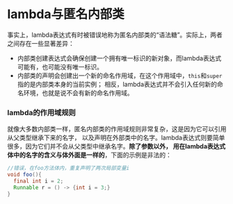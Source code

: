 lambda与匿名内部类
=========================
事实上，lambda表达式有时被错误地称为匿名内部类的“语法糖”。实际上，两者之间存在一些显著差异：

+ 内部类创建表达式会确保创建一个拥有唯一标识的新对象，而lambda表达式可能有，也可能没有唯一标识。
+ 内部类的声明会创建出一个新的命名作用域，在这个作用域中，`this`和`super`指的是内部类本身的当前实例；
相反，lambda表达式并不会引入任何新的命名环境，也就是说不会有新的命名作用域。

### lambda的作用域规则
就像大多数内部类一样，匿名内部类的作用域规则非常复杂，这是因为它可以引用从父类型继承下来的名字，
以及声明在外部类中的名字。lambda表达式则要简单很多，因为它们并不会从父类型中继承名字。**除了参数以外，
用在lambda表达式体中的名字的含义与体外面是一样的**，下面的示例是非法的：
```java
//错误，在foo方法体内，重复声明了两次局部变量i
void foo(){
  final int i = 2;
  Runnable r = () -> {int i = 3;}
}
```
